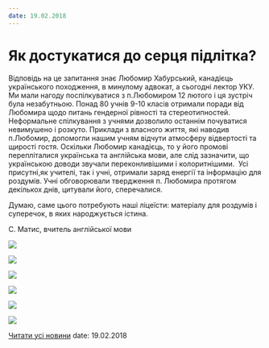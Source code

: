 ```yaml
---
date: 19.02.2018
---
```

# Як достукатися до серця підлітка?

Відповідь на це запитання знає Любомир Хабурський, канадієць українського походження, в минулому адвокат, а сьогодні лектор УКУ. Ми мали нагоду поспілкуватися з п.Любомиром 12 лютого і ця зустріч була незабутньою. Понад 80 учнів 9-10 класів отримали поради від Любомира щодо питань гендерної рівності та стереотипностей. Неформальне спілкування з учнями дозволило останнім почуватися невимушено і розкуто. Приклади з власного життя, які наводив п.Любомир, допомогли нашим учням відчути атмосферу відвертості та щирості гостя. Оскільки Любомир канадієць, то у його промові перепліталися українська та англійська мови, але слід зазначити, що українською доводи звучали переконливішими і колоритнішими.  Усі присутні,як учителі, так і учні, отримали заряд енергії та інформацію для роздумів. Учні обговорювали твердження п. Любомира протягом декількох днів, цитували його, сперечалися.

Думаю, саме цього потребують наші ліцеїсти: матеріалу для роздумів і суперечок, в яких народжується істина.

С. Матис, вчитель англійської мови

![](/images/blog/як-достукатися-до-серця-підлітка/l1.jpg)

![](/images/blog/як-достукатися-до-серця-підлітка/l2.jpg)

![](/images/blog/як-достукатися-до-серця-підлітка/l3.jpg)

![](/images/blog/як-достукатися-до-серця-підлітка/l4.jpg)

![](/images/blog/як-достукатися-до-серця-підлітка/l5.jpg)

![](/images/blog/як-достукатися-до-серця-підлітка/l6.jpg)

[Читати усі новини](/news)
date: 19.02.2018
